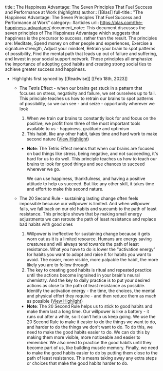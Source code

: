 title:: The Happiness Advantage: The Seven Principles That Fuel Success and Performance at Work (highlights)
author:: [[Blas]]
full-title:: "The Happiness Advantage: The Seven Principles That Fuel Success and Performance at Work"
category:: #articles
url:: https://blas.com/the-happiness-advantage/
document_note:: This document discusses the seven principles of The Happiness Advantage which suggests that happiness is the precursor to success, rather than the result. The principles are: Meditate, Spend money on other people and experiences, Exercise a signature strength, Adjust your mindset, Retrain your brain to spot patterns of possibility, Find the mental path that leads up out of failure and suffering, and Invest in your social support network. These principles all emphasize the importance of adopting good habits and creating strong social ties to achieve greater success and happiness.

- Highlights first synced by [[Readwise]] [[Feb 18th, 2023]]
	- The Tetris Effect - when our brains get stuck in a pattern that focuses on stress, negativity and failure, we set ourselves up to fail. This principle teaches us how to retrain our brains to spot patterns of possibility, so we can see - and seize - opportunity wherever we look
	  
	  1.  When we train our brains to constantly look for and focus on the positive, we profit from three of the most important tools available to us - happiness, gratitude and optimism
	  2.  This habit, like any other habit, takes time and hard work to make second nature ([View Highlight](https://read.readwise.io/read/01gsj2ec2z86kfdw39jtsexxma))
		- **Note**: The Tetris Effect means that when our brains are focused on bad things like stress, being negative, and not succeeding, it's hard for us to do well. This principle teaches us how to teach our brains to look for good things and see chances to succeed wherever we go. 
		  
		  We can use happiness, thankfulness, and having a positive attitude to help us succeed. But like any other skill, it takes time and effort to make this second nature.
	- The 20 Second Rule - sustaining lasting change often feels impossible because our willpower is limited. And when willpower fails, we fall back on our old habits and succumb to the path of least resistance. This principle shows that by making small energy adjustments we can reroute the path of least resistance and replace bad habits with good ones
	  
	  1.  Willpower is ineffective for sustaining change because it gets worn out as it is a limited resource. Humans are energy saving creatures and will always tend towards the path of least resistance. What you have to do is lower the "activation energy" for habits you want to adopt and raise it for habits you want to avoid. The easier, more visible, more palpable the habit, the more likely you are to follow through
	  2.  The key to creating good habits is ritual and repeated practice until the actions become ingrained in your brain's neural chemistry. And the key to daily practice is to put your desired actions as close to the path of least resistance as possible. Identify the activation energy - the time, the choices, the mental and physical effort they require - and then reduce them as much as possible ([View Highlight](https://read.readwise.io/read/01gsj2f3c8k3tghj8fah83pfpa))
		- **Note**: The 20 Second Rule helps us to stick to good habits and make them last a long time. Our willpower is like a battery - it runs out after a while, so it can't help us keep going. We use the 20 Second Rule to make it easier to do the things we want to do, and harder to do the things we don't want to do. To do this, we need to make the good habits easier to do. We can do this by making them more visible, more noticeable and easier to remember. We also need to practice the good habits until they become part of us, like building muscle memory. Finally, we need to make the good habits easier to do by putting them close to the path of least resistance. This means taking away any extra steps or choices that make the good habits harder to do.